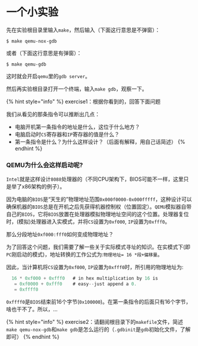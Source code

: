 # 一个小实验

先在实验根目录里输入`make`，然后输入（下面这行意思是不弹窗）：

```
$ make qemu-nox-gdb
```

或者（下面这行意思是有弹窗）：

```
$ make qemu-gdb
```

这时就会开启`qemu`里的`gdb server`。

然后再实验根目录打开一个终端，输入`make gdb`，观察一下。

{% hint style="info" %}
exercise1：根据你看到的，回答下面问题

我们从看见的那条指令可以推断出几点：

* 电脑开机第一条指令的地址是什么，这位于什么地方？
* 电脑启动时`CS`寄存器和`IP`寄存器的值是什么？
* 第一条指令是什么？为什么这样设计？（后面有解释，用自己话简述）
{% endhint %}

### QEMU为什么会这样启动呢?

`Intel`就是这样设计`8088`处理器的（不同CPU架构下，BIOS可能不一样，这里只是举了x86架构的例子）。

因为电脑的`BIOS`是“天生的”物理地址范围`0x000f0000-0x000fffff`，这种设计可以确保机器的`BIOS`总是在开机之后先获得机器控制权（位置固定）。`QEMU`模拟器自带自己的`BIOS`，它将`BIOS`放置在处理器模拟物理地址空间的这个位置。处理器复位时，(模拟)处理器进入实模式，并将`CS`设置为`0xf000`, `IP`设置为`0xfff0`。

那么分段地址`0xf000:fff0`如何变成物理地址？

为了回答这个问题，我们需要了解一些关于实际模式寻址的知识。在实模式下(即`PC`刚启动的模式)，地址转换的工作公式为:`物理地址= 16 *段+偏移量`。

因此，当计算机将`CS`设置为`0xf000`, `IP`设置为`0xfff0`时，所引用的物理地址为:

```c
  16 * 0xf000 + 0xfff0   # in hex multiplication by 16 is
   = 0xf0000 + 0xfff0    # easy--just append a 0.
   = 0xffff0 
```

`0xffff0`是`BIOS`结束前16个字节(`0x100000`)。在第一条指令的后面只有16个字节，啥也干不了。所以，...

{% hint style="info" %}
exercise2：请翻阅根目录下的`makefile`文件，简述`make qemu-nox-gdb`和`make gdb`是怎么运行的（`.gdbinit`是`gdb`初始化文件，了解即可）
{% endhint %}
